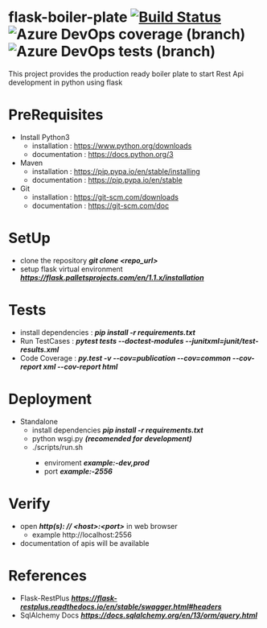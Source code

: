 # flask-boiler-plate   [![Build Status](https://travis-ci.org/chandra-prakash-reddy/flask-boiler-plate.svg?branch=master)](https://travis-ci.org/chandra-prakash-reddy/flask-boiler-plate) ![Azure DevOps coverage (branch)](https://img.shields.io/azure-devops/coverage/chandra-prakash-reddy/projects/8/master) ![Azure DevOps tests (branch)](https://img.shields.io/azure-devops/tests/chandra-prakash-reddy/projects/8/master)
This project provides the production ready boiler plate  to start Rest Api development in python using flask


# PreRequisites # 
   * Install Python3
      * installation  : https://www.python.org/downloads
      * documentation : https://docs.python.org/3
   * Maven
      * installation  : https://pip.pypa.io/en/stable/installing
      * documentation : https://pip.pypa.io/en/stable
   * Git 
      * installation  : https://git-scm.com/downloads
      * documentation : https://git-scm.com/doc 


# SetUp #
   * clone the repository  ***git clone <repo_url>***
   * setup flask virtual environment ***https://flask.palletsprojects.com/en/1.1.x/installation***


# Tests #
   * install dependencies :  ***pip install -r requirements.txt***
   * Run TestCases : ***pytest tests --doctest-modules --junitxml=junit/test-results.xml***
   * Code Coverage : ***py.test -v --cov=publication --cov=common --cov-report xml --cov-report html***


# Deployment #
   * Standalone
      * install dependencies  ***pip install -r requirements.txt***
      * python wsgi.py ***(recomended for development)***
      * ./scripts/run.sh <enviroment> <port>
         * enviroment ***example:-dev,prod***
         * port ***example:-2556***

  
# Verify #
   * open ***http(s): // <host\>:<port\>***  in web browser
       * example http://localhost:2556
   * documentation of apis will be available 
    
# References #
   * Flask-RestPlus ***https://flask-restplus.readthedocs.io/en/stable/swagger.html#headers***
   * SqlAlchemy Docs ***https://docs.sqlalchemy.org/en/13/orm/query.html***
